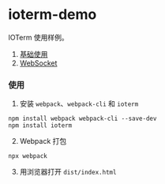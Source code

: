 # ioterm-demo
IOTerm 使用样例。

1. [基础使用](./simple)
2. [WebSocket](./websocket)

### 使用
1. 安装 `webpack`、`webpack-cli` 和 `ioterm`
```
npm install webpack webpack-cli --save-dev
npm install ioterm
```

2. Webpack 打包
```
npx webpack
```

3. 用浏览器打开 `dist/index.html`
